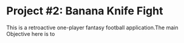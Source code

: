# Project #2: Banana Knife Fight

This is a retroactive one-player fantasy football application.The main Objective here is to
